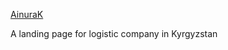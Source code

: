 [AinuraK](https://saikaldildemurat.github.io/ainuraK)

A landing page for logistic company in Kyrgyzstan


